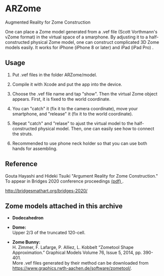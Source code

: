 # ARZome

Augmented Reality for Zome Construction

One can place a Zome model generated from a .vef file (Scott Vorthmann's vZome format) in the virtual space of a smarphone. By adjusting it to a half-constructed physical Zome model, one can construct complicated 3D Zome models easily. It works for iPhone (iPhone 8 or later) and iPad (iPad Pro) .

## Usage

1.    Put .vef files in the folder ARZome/model.

2.    Compile it with Xcode and put the app into the device.

3.    Choose the .vef file name and tap "show". Then the virtual Zome object appears. First, it is fixed to the world coordinate.

4.    You can "catch" it (fix it to the camera coordinate), move your smartphone, and "release" it (fix it to the world coordinate).

5.    Repeat "catch" and "relase" to ajust the virtual model to the half-constructed physical model. Then, one can easily see how to connect the struts.

6.    Recommended to use phone neck holder so that you can use both hands for assembling.


## Reference

Gouta Hayashi and Hideki Tsuiki  "Argument Reality for Zome Construction."
To appear in Bridges 2020 conference proceedings 
<a href="http://www.i.h.kyoto-u.ac.jp/~tsuiki/papers/HayashiTsuiki2.pdf"> (pdf) </a>.

 http://bridgesmathart.org/bridges-2020/

## Zome models attached in this archive

-  **Dodecahedron**

- **Dome:**  
Upper 2/3 of the truncated 120-cell.

-  **Zome Bunny:**  
H. Zimmer, F. Lafarge, P. Alliez, L. Kobbelt “Zometool Shape Approximation.” Graphical Models Volume 76, Issue 5, 2014, pp. 390-401.  
More .vef files generated by their method can be downloaded from  
https://www.graphics.rwth-aachen.de/software/zometool/.
 


